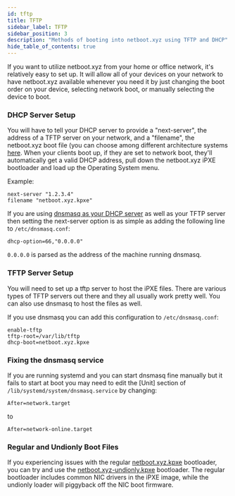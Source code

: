 ```yaml
---
id: tftp
title: TFTP
sidebar_label: TFTP
sidebar_position: 3
description: "Methods of booting into netboot.xyz using TFTP and DHCP"
hide_table_of_contents: true
---
```


If you want to utilize netboot.xyz from your home or office network, it's relatively easy to set up.  It will allow all of your devices on your network to have netboot.xyz available whenever you need it by just changing the boot order on your device, selecting network boot, or manually selecting the device to boot.

### DHCP Server Setup

You will have to tell your DHCP server to provide a "next-server", the address of a TFTP server on your network, and a "filename", the netboot.xyz boot file (you can choose among different architecture systems [here](https://netboot.xyz/downloads/). When your clients boot up, if they are set to network boot, they'll automatically get a valid DHCP address, pull down the netboot.xyz iPXE bootloader and load up the Operating System menu.

Example:

```
next-server "1.2.3.4"
filename "netboot.xyz.kpxe"
```

If you are using [dnsmasq as your DHCP server](https://wiki.archlinux.org/index.php/dnsmasq#DHCP_server) as well as your TFTP server then setting the next-server option is as simple as adding the following line to `/etc/dnsmasq.conf`: 

```
dhcp-option=66,"0.0.0.0"
```

`0.0.0.0` is parsed as the address of the machine running dnsmasq.

### TFTP Server Setup

You will need to set up a tftp server to host the iPXE files.  There are various types of TFTP servers out there and they all usually work pretty well.  You can also use dnsmasq to host the files as well.

If you use dnsmasq you can add this configuration to `/etc/dnsmasq.conf`:

```
enable-tftp
tftp-root=/var/lib/tftp
dhcp-boot=netboot.xyz.kpxe
```

### Fixing the dnsmasq service

If you are running systemd and you can start dnsmasq fine manually but it fails to start at boot you may need to edit the [Unit] section of `/lib/systemd/system/dnsmasq.service` by changing:

```
After=network.target
```

to

```
After=network-online.target 
```

### Regular and Undionly Boot Files

If you experiencing issues with the regular [netboot.xyz.kpxe](https://boot.netboot.xyz/ipxe/netboot.xyz.kpxe) bootloader, you can try and use the [netboot.xyz-undionly.kpxe](https://boot.netboot.xyz/ipxe/netboot.xyz-undionly.kpxe) bootloader.  The regular bootloader includes common NIC drivers in the iPXE image, while the undionly loader will piggyback off the NIC boot firmware.
